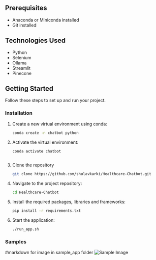 
## Prerequisites

- Anaconda or Miniconda installed
- Git installed

## Technologies Used
- Python
- Selenium
- Ollama
- Streamlit
- Pinecone


## Getting Started

Follow these steps to set up and run your project.

### Installation

1. Create a new virtual environment using conda:

   ```bash
   conda create -n chatbot python

2. Activate the virtual environment:

   ```bash
   conda activate chatbot
  
3. Clone the repository

   ```bash
   git clone https://github.com/shulavkarki/Healthcare-Chatbot.git

4. Navigate to the project repository:

   ```bash
   cd Healthcare-Chatbot


5. Install the required packages, libraries and frameworks:

    ```bash
    pip install -r requirements.txt

6. Start the application:

   ```bash
   ./run_app.sh


### Samples
#markdown for  image in sample_app folder
![Sample Image](sample_app/chat4.png)

